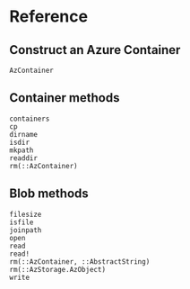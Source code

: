 # Reference

## Construct an Azure Container
```@docs
AzContainer
```

## Container methods
```@docs
containers
cp
dirname
isdir
mkpath
readdir
rm(::AzContainer)
```

## Blob methods
```@docs
filesize
isfile
joinpath
open
read
read!
rm(::AzContainer, ::AbstractString)
rm(::AzStorage.AzObject)
write
```